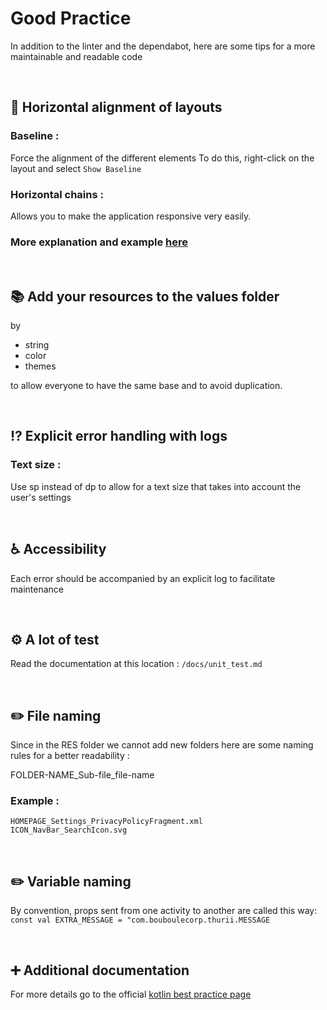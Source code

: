 # Good Practice

In addition to the linter and the dependabot, here are some tips for a more maintainable and readable code

</br>

## :straight_ruler: Horizontal alignment of layouts

### Baseline :
Force the alignment of the different elements
To do this, right-click on the layout and select `Show Baseline`

### Horizontal chains :
Allows you to make the application responsive very easily.

### **More explanation and example [here](https://developer.android.com/training/basics/firstapp/building-ui)**

</br>

## :books: Add your resources to the values folder

by
- string
- color
- themes

to allow everyone to have the same base and to avoid duplication.

</br>

## :interrobang: Explicit error handling with logs

### Text size :
Use sp instead of dp to allow for a text size that takes into account the user's settings

</br>

## :wheelchair: Accessibility 

Each error should be accompanied by an explicit log to facilitate maintenance

</br>

## ⚙️ A lot of test

Read the documentation at this location : `/docs/unit_test.md`

</br>

## :pencil2: File naming

Since in the RES folder we cannot add new folders here are some naming rules for a better readability :

FOLDER-NAME_Sub-file_file-name

### Example :
`HOMEPAGE_Settings_PrivacyPolicyFragment.xml`       
`ICON_NavBar_SearchIcon.svg`

</br>

## :pencil2: Variable naming

By convention, props sent from one activity to another are called this way:
`const val EXTRA_MESSAGE = "com.bouboulecorp.thurii.MESSAGE`

</br>

## :heavy_plus_sign: Additional documentation

For more details go to the official [kotlin best practice page](https://kotlinlang.org/docs/coding-conventions.html)
